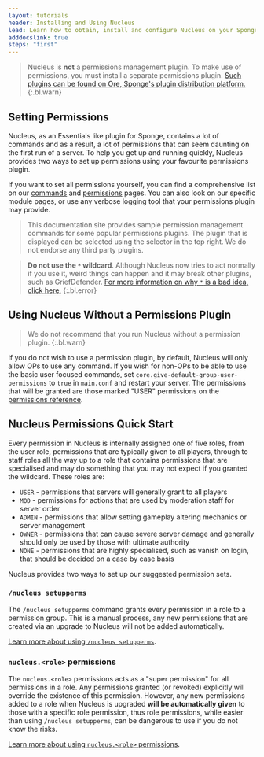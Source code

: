 ```yaml
---
layout: tutorials
header: Installing and Using Nucleus
lead: Learn how to obtain, install and configure Nucleus on your Sponge Server
adddocslink: true
steps: "first"
---
```


> Nucleus is **not** a permissions management plugin. To make use of permissions, you must install a separate permissions plugin. [Such plugins can be found on Ore, Sponge's plugin distribution platform.](https://ore.spongepowered.org)
{:.bl.warn}

## Setting Permissions

Nucleus, as an Essentials like plugin for Sponge, contains a lot of commands and as a result,
a lot of permissions that can seem daunting on the first run of a server. To help you get up
and running quickly, Nucleus provides two ways to set up permissions using your favourite 
permissions plugin.

If you want to set all permissions yourself, you can find a comprehensive list on our
[commands](../../commands2.html) and [permissions](../../permissions.html) pages. You can also
look on our specific module pages, or use any verbose logging tool that your permissions plugin
may provide.

> This documentation site provides sample permission management commands for some popular permissions plugins. The plugin that is displayed can be selected using the selector in the top right. We do not endorse any third party plugins.

> **Do not use the `*` wildcard**. Although Nucleus now tries to act normally if you use it, weird things can happen and it may break other plugins, such as GriefDefender. [For more information on why `*` is a bad idea, click here.](../../nowildcard.html)
{:.bl.error}

## Using Nucleus Without a Permissions Plugin

> We do not recommend that you run Nucleus without a permission plugin.
{:.bl.warn}

If you do not wish to use a permission plugin, by default, Nucleus will only allow OPs to use any command. If you wish
for non-OPs to be able to use the basic user focused commands, set `core.give-default-group-user-permissions` to
`true` in `main.conf` and restart your server. The permissions that will be granted are those marked "USER" permissions
on the [permissions reference](../../permissions.html).

## Nucleus Permissions Quick Start

Every permission in Nucleus is internally assigned one of five roles, from the user role, permissions
that are typically given to all players, through to staff roles all the way up to a role that contains
permissions that are specialised and may do something that you may not expect if you granted the wildcard.
These roles are:

* `USER` - permissions that servers will generally grant to all players
* `MOD` - permissions for actions that are used by moderation staff for server order
* `ADMIN` - permissions that allow setting gameplay altering mechanics or server management
* `OWNER` - permissions that can cause severe server damage and generally should only be used by those with ultimate authority
* `NONE`  - permissions that are highly specialised, such as vanish on login, that should be decided on a case by case basis

Nucleus provides two ways to set up our suggested permission sets.

### `/nucleus setupperms`

The `/nucleus setupperms` command grants every permission in a role to a permission group. This is a manual process, any new permissions that are created via an upgrade to Nucleus will not be added automatically. 

[Learn more about using `/nucleus setupperms`](../../howto/setupperms.html).

### `nucleus.<role>` permissions

The `nucleus.<role>` permissions acts as a "super permission" for all permissions in a role. Any permissions granted (or revoked) explicitly will override the existence of this permission. However, any new permissions added to a role when Nucleus is upgraded **will be automatically given**
to those with a specific role permission, thus role permissions, while easier than using `/nucleus setupperms`, can be dangerous to use if you do not know the risks. 

[Learn more about using `nucleus.<role>` permissions](../../howto/roleperms.html). 